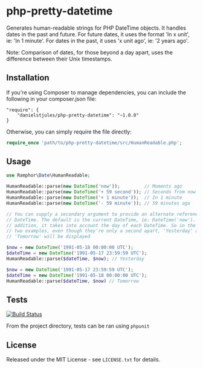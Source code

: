 php-pretty-datetime
===================

Generates human-readable strings for PHP DateTime objects. It handles dates in the past and future. For future dates, it uses the format 'In x unit', ie: 'In 1 minute'. For dates in the past, it uses 'x unit ago', ie: '2 years ago'.

Note: Comparison of dates, for those beyond a day apart, uses the difference between their Unix timestamps.

## Installation

If you're using Composer to manage dependencies, you can include the following
in your composer.json file:

```
"require": {
    "danielstjules/php-pretty-datetime": "~1.0.0"
}
```

Otherwise, you can simply require the file directly:

```php
require_once 'path/to/php-pretty-datetime/src/HumanReadable.php';
```

## Usage

```php
use Ramphor\Date\HumanReadable;

HumanReadable::parse(new DateTime('now'));         // Moments ago
HumanReadable::parse(new DateTime('+ 59 second')); // Seconds from now
HumanReadable::parse(new DateTime('+ 1 minute'));  // In 1 minute
HumanReadable::parse(new DateTime('- 59 minute')); // 59 minutes ago

// You can supply a secondary argument to provide an alternate reference
// DateTime. The default is the current DateTime, ie: DateTime('now'). In
// addition, it takes into account the day of each DateTime. So in the next
// two examples, even though they're only a second apart, 'Yesterday' and
// 'Tomorrow' will be displayed

$now = new DateTime('1991-05-18 00:00:00 UTC');
$dateTime = new DateTime('1991-05-17 23:59:59 UTC');
HumanReadable::parse($dateTime, $now); // Yesterday

$now = new DateTime('1991-05-17 23:59:59 UTC');
$dateTime = new DateTime('1991-05-18 00:00:00 UTC');
HumanReadable::parse($dateTime, $now) // Tomorrow
```

## Tests

[![Build Status](https://travis-ci.org/danielstjules/php-pretty-datetime.png)](https://travis-ci.org/danielstjules/php-pretty-datetime)

From the project directory, tests can be ran using `phpunit`

## License

Released under the MIT License - see `LICENSE.txt` for details.
